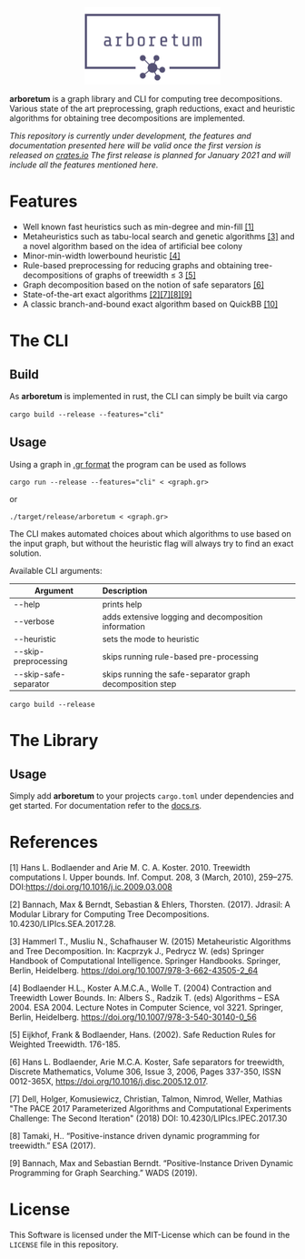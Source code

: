 <div style="text-align:center;">
	<img src="assets/logo_transparent.png" style="width: 240px;">
</div>

**arboretum** is a  graph library and CLI for computing tree decompositions.
Various state of the art preprocessing, graph reductions, exact and heuristic algorithms for obtaining tree decompositions are implemented.

*This repository is currently under development, the features and documentation presented here will be valid 
once the first version is released on [crates.io](https://crates.io/) The first release is planned for January 2021 and will include all the features mentioned here.*

# Features

* Well known fast heuristics such as min-degree and min-fill [[1]](#1)
* Metaheuristics such as tabu-local search and genetic algorithms [[3]](#3) and a novel algorithm based on the idea of artificial bee colony 
* Minor-min-width lowerbound heuristic [[4]](#4)
* Rule-based preprocessing for reducing graphs and obtaining tree-decompositions of graphs of treewidth ≤ 3 [[5]](#5)
* Graph decomposition based on the notion of safe separators [[6]](#6)
* State-of-the-art exact algorithms [[2]](#2)[[7]](#7)[[8]](#8)[[9]](#9)
* A classic branch-and-bound exact algorithm based on QuickBB [[10]](#10)

# The CLI
## Build
As **arboretum** is implemented in rust, the CLI can simply be built via cargo

```cargo build --release --features="cli"```

## Usage

Using a graph in [.gr format](https://pacechallenge.org/2021/) the program can be used as follows
```
cargo run --release --features="cli" < <graph.gr>
```
or
```
./target/release/arboretum < <graph.gr>
```
The CLI makes automated choices about which algorithms to use based on the input graph, but without the heuristic flag will always try to find an exact solution.

Available CLI arguments:

| Argument        | Description           |
| ------------- |:-------------|
| --help     | prints help |
| --verbose      | adds extensive logging and decomposition information      |
| --heuristic | sets the mode to heuristic     |
| --skip-preprocessing | skips running rule-based pre-processing    |
| --skip-safe-separator | skips running the safe-separator graph decomposition step |



```cargo build --release```

# The Library
## Usage

Simply add **arboretum** to your projects `cargo.toml` under dependencies and get started. For documentation refer to the [docs.rs](https://docs.rs/arboretum).

# References

<a id="1">[1]</a> 
Hans L. Bodlaender and Arie M. C. A. Koster. 2010. Treewidth computations I. Upper bounds. Inf. Comput. 208, 3 (March, 2010), 259–275. DOI:https://doi.org/10.1016/j.ic.2009.03.008

<a id="2">[2]</a> 
Bannach, Max & Berndt, Sebastian & Ehlers, Thorsten. (2017). Jdrasil: A Modular Library for Computing Tree Decompositions. 10.4230/LIPIcs.SEA.2017.28. 

<a id="3">[3]</a> 
Hammerl T., Musliu N., Schafhauser W. (2015) Metaheuristic Algorithms and Tree Decomposition. In: Kacprzyk J., Pedrycz W. (eds) Springer Handbook of Computational Intelligence. Springer Handbooks. Springer, Berlin, Heidelberg. https://doi.org/10.1007/978-3-662-43505-2_64

<a id="4">[4]</a> 
Bodlaender H.L., Koster A.M.C.A., Wolle T. (2004) Contraction and Treewidth Lower Bounds. In: Albers S., Radzik T. (eds) Algorithms – ESA 2004. ESA 2004. Lecture Notes in Computer Science, vol 3221. Springer, Berlin, Heidelberg. https://doi.org/10.1007/978-3-540-30140-0_56

<a id="5">[5]</a> 
Eijkhof, Frank & Bodlaender, Hans. (2002). Safe Reduction Rules for Weighted Treewidth. 176-185. 

<a id="6">[6]</a> 
Hans L. Bodlaender, Arie M.C.A. Koster,
Safe separators for treewidth,
Discrete Mathematics,
Volume 306, Issue 3,
2006,
Pages 337-350,
ISSN 0012-365X,
https://doi.org/10.1016/j.disc.2005.12.017.

<a id="7">[7]</a> 
Dell, Holger, Komusiewicz, Christian, Talmon, Nimrod, Weller, Mathias
"The PACE 2017 Parameterized Algorithms and Computational Experiments Challenge: The Second Iteration" (2018) DOI: 10.4230/LIPIcs.IPEC.2017.30

<a id="8">[8]</a> 
Tamaki, H.. “Positive-instance driven dynamic programming for treewidth.” ESA (2017).

<a id="9">[9]</a> 
Bannach, Max and Sebastian Berndt. “Positive-Instance Driven Dynamic Programming for Graph Searching.” WADS (2019).

# License
This Software is licensed under the MIT-License which can be found in the `LICENSE` file in this repository.

